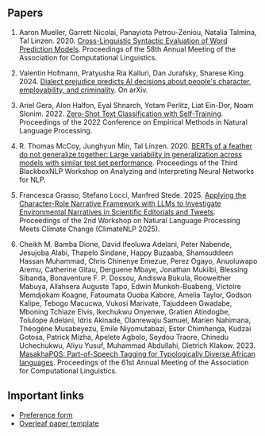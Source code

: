 ## Papers

1. Aaron Mueller, Garrett Nicolai, Panayiota Petrou-Zeniou, Natalia Talmina, Tal Linzen. 2020. [Cross-Linguistic Syntactic Evaluation of Word Prediction Models](https://aclanthology.org/2020.acl-main.490/). Proceedings of the 58th Annual Meeting of the Association for Computational Linguistics.

2. Valentin Hofmann, Pratyusha Ria Kalluri, Dan Jurafsky, Sharese King. 2024. [Dialect prejudice predicts AI decisions about people's character, employability, and criminality](https://arxiv.org/abs/2403.00742). On arXiv.

3. Ariel Gera, Alon Halfon, Eyal Shnarch, Yotam Perlitz, Liat Ein-Dor, Noam Slonim. 2022. [Zero-Shot Text Classification with Self-Training](https://aclanthology.org/2022.emnlp-main.73/). Proceedings of the 2022 Conference on Empirical Methods in Natural Language Processing. 

4. R. Thomas McCoy, Junghyun Min, Tal Linzen. 2020. [BERTs of a feather do not generalize together: Large variability in generalization across models with similar test set performance](https://aclanthology.org/2020.blackboxnlp-1.21/). Proceedings of the Third BlackboxNLP Workshop on Analyzing and Interpreting Neural Networks for NLP. 

5. Francesca Grasso, Stefano Locci, Manfred Stede. 2025. [Applying the Character-Role Narrative Framework with LLMs to Investigate Environmental Narratives in Scientific Editorials and Tweets](https://aclanthology.org/2025.climatenlp-1.4/). Proceedings of the 2nd Workshop on Natural Language Processing Meets Climate Change (ClimateNLP 2025).

6. Cheikh M. Bamba Dione, David Ifeoluwa Adelani, Peter Nabende, Jesujoba Alabi, Thapelo Sindane, Happy Buzaaba, Shamsuddeen Hassan Muhammad, Chris Chinenye Emezue, Perez Ogayo, Anuoluwapo Aremu, Catherine Gitau, Derguene Mbaye, Jonathan Mukiibi, Blessing Sibanda, Bonaventure F. P. Dossou, Andiswa Bukula, Rooweither Mabuya, Allahsera Auguste Tapo, Edwin Munkoh-Buabeng, Victoire Memdjokam Koagne, Fatoumata Ouoba Kabore, Amelia Taylor, Godson Kalipe, Tebogo Macucwa, Vukosi Marivate, Tajuddeen Gwadabe, Mboning Tchiaze Elvis, Ikechukwu Onyenwe, Gratien Atindogbe, Tolulope Adelani, Idris Akinade, Olanrewaju Samuel, Marien Nahimana, Théogène Musabeyezu, Emile Niyomutabazi, Ester Chimhenga, Kudzai Gotosa, Patrick Mizha, Apelete Agbolo, Seydou Traore, Chinedu Uchechukwu, Aliyu Yusuf, Muhammad Abdullahi, Dietrich Klakow. 2023. [MasakhaPOS: Part-of-Speech Tagging for Typologically Diverse African languages](https://aclanthology.org/2023.acl-long.609/). Proceedings of the 61st Annual Meeting of the Association for Computational Linguistics. 


## Important links

- [Preference form](https://docs.google.com/forms/d/e/1FAIpQLSc-3mriRGMPzjGYMfTBYafTo_1zyOShAmFdu4V9bGAq92Wcnw/viewform?usp=dialog)
- [Overleaf paper template](https://www.overleaf.com/read/ywvnsjqxsjqh#f4d47b)
